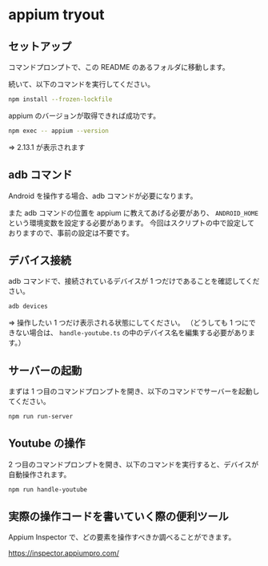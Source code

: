 # appium tryout

## セットアップ

コマンドプロンプトで、この README のあるフォルダに移動します。

続いて、以下のコマンドを実行してください。

```sh
npm install --frozen-lockfile
```

appium のバージョンが取得できれば成功です。

```sh
npm exec -- appium --version
```

=> 2.13.1 が表示されます

## adb コマンド

Android を操作する場合、adb コマンドが必要になります。

また adb コマンドの位置を appium に教えてあげる必要があり、 `ANDROID_HOME` という環境変数を設定する必要があります。
今回はスクリプトの中で設定しておりますので、事前の設定は不要です。

## デバイス接続

adb コマンドで、接続されているデバイスが 1 つだけであることを確認してください。

```sh
adb devices
```

=> 操作したい 1 つだけ表示される状態にしてください。
（どうしても 1 つにできない場合は、 `handle-youtube.ts` の中のデバイス名を編集する必要があります。）

## サーバーの起動

まずは 1 つ目のコマンドプロンプトを開き、以下のコマンドでサーバーを起動してください。

```sh
npm run run-server
```

## Youtube の操作

2 つ目のコマンドプロンプトを開き、以下のコマンドを実行すると、デバイスが自動操作されます。

```sh
npm run handle-youtube
```

## 実際の操作コードを書いていく際の便利ツール

Appium Inspector で、どの要素を操作すべきか調べることができます。

https://inspector.appiumpro.com/
